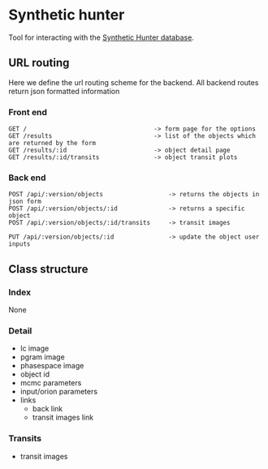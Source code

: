 Synthetic hunter
================

Tool for interacting with the [Synthetic Hunter database](http://sirius.astro.warwick.ac.uk:3000).

URL routing
-----------

Here we define the url routing scheme for the backend. All backend routes return json formatted information

### Front end

    GET /                                   -> form page for the options
    GET /results                            -> list of the objects which are returned by the form
    GET /results/:id                        -> object detail page
    GET /results/:id/transits               -> object transit plots

### Back end

    POST /api/:version/objects                  -> returns the objects in json form
    POST /api/:version/objects/:id              -> returns a specific object
    POST /api/:version/objects/:id/transits     -> transit images
    
    PUT /api/:version/objects/:id               -> update the object user inputs

Class structure
---------------

### Index

None

### Detail

* lc image
* pgram image
* phasespace image
* object id
* mcmc parameters
* input/orion parameters
* links
    * back link
    * transit images link

### Transits

* transit images

